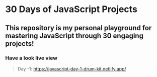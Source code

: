 # 30 Days of JavaScript Projects
This repository is my personal playground for mastering JavaScript through 30 engaging projects!
-
### Have a look live view 
> Day -1: https://javascript-day-1-drum-kit.netlify.app/


 
